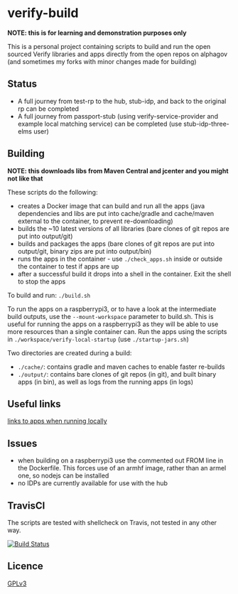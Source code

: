 # verify-build

**NOTE: this is for learning and demonstration purposes only**

This is a personal project containing scripts to build and run the open sourced Verify libraries and apps directly from the open repos on alphagov (and sometimes my forks with minor changes made for building)

## Status

* A full journey from test-rp to the hub, stub-idp, and back to the original rp can be completed
* A full journey from passport-stub (using verify-service-provider and example local matching service) can be completed (use stub-idp-three-elms user)

## Building

**NOTE: this downloads libs from Maven Central and jcenter and you might not like that**

These scripts do the following:

* creates a Docker image that can build and run all the apps (java dependencies and libs are put into cache/gradle and cache/maven external to the container, to prevent re-downloading)
* builds the ~10 latest versions of all libraries (bare clones of git repos are put into output/git)
* builds and packages the apps (bare clones of git repos are put into output/git, binary zips are put into output/bin)
* runs the apps in the container - use `./check_apps.sh` inside or outside the container to test if apps are up
* after a successful build it drops into a shell in the container.  Exit the shell to stop the apps

To build and run: `./build.sh`

To run the apps on a raspberrypi3, or to have a look at the intermediate build outputs, use the `--mount-workspace` parameter to build.sh.  This is useful for running the apps on a raspberrypi3 as they will be able to use more resources than a single container can.  Run the apps using the scripts in `./workspace/verify-local-startup` (use `./startup-jars.sh`)

Two directories are created during a build:

* `./cache/`: contains gradle and maven caches to enable faster re-builds
* `./output/`: contains bare clones of git repos (in git), and built binary apps (in bin), as well as logs from the running apps (in logs)

## Useful links

[links to apps when running locally](links.html)

## Issues

* when building on a raspberrypi3 use the commented out FROM line in the Dockerfile.  This forces use of an armhf image, rather than an armel one, so nodejs can be installed
* no IDPs are currently available for use with the hub

## TravisCI

The scripts are tested with shellcheck on Travis, not tested in any other way. 

[![Build Status](https://travis-ci.org/willp-bl/verify-build.svg?branch=master)](https://travis-ci.org/willp-bl/verify-build)

## Licence

[GPLv3](LICENSE)
